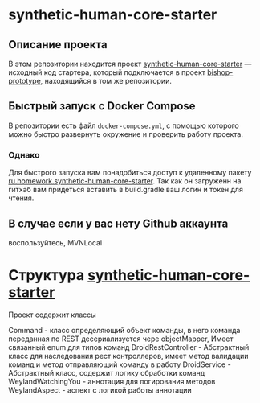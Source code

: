 # synthetic-human-core-starter

## Описание проекта

В этом репозитории находится проект [synthetic-human-core-starter](https://github.com/mikl14/T1_HW_2/tree/main/synthetic-human-core-starter) — исходный код стартера, который подключается в проект [bishop-prototype](https://github.com/mikl14/T1_HW_2/tree/main/bishop-prototype), находящийся в том же репозитории.

## Быстрый запуск с Docker Compose

В репозитории есть файл `docker-compose.yml`, с помощью которого можно быстро развернуть окружение и проверить работу проекта.
### Однако
Для быстрого запуска вам понадобиться доступ к удаленному пакету [ru.homework.synthetic-human-core-starter](https://github.com/mikl14/T1_HW_2/packages/2586266).
Так как он загруженн на гитхаб вам придеться вставить в build.gradle ваш логин и токен для чтения.

## В случае если у вас нету Github аккаунта
воспользуйтесь, MVNLocal

# Структура  [synthetic-human-core-starter](https://github.com/mikl14/T1_HW_2/tree/main/synthetic-human-core-starter)

Проект содержит классы

Command - класс определяющий объект команды, в него команда переданная по REST десериализуется чере objectMapper, Имеет связанный enum для типов команд
DroidRestController - Абстрактный класс для наследования рест контроллеров, имеет метод валидации команд и метод отправляющий команду в работу
DroidService - Абстрактный класс, содержит логику обработки команд
WeylandWatchingYou - аннотация для логирования методов
WeylandAspect - аспект с логикой работы аннотации
